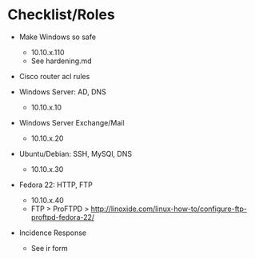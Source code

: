 # Checklist/Roles
- Make Windows so safe
  * 10.10.x.110
  * See hardening.md
- Cisco router acl rules
- Windows Server: AD, DNS
  * 10.10.x.10
- Windows Server Exchange/Mail
  * 10.10.x.20
- Ubuntu/Debian: SSH, MySQl, DNS
  * 10.10.x.30
- Fedora 22: HTTP, FTP 
  * 10.10.x.40
  * FTP > ProFTPD > http://linoxide.com/linux-how-to/configure-ftp-proftpd-fedora-22/
  
  
- Incidence Response
  * See ir form
